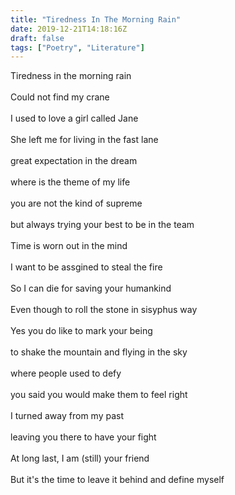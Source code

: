 ```yaml
---
title: "Tiredness In The Morning Rain"
date: 2019-12-21T14:18:16Z
draft: false
tags: ["Poetry", "Literature"]
---
```


<p style="text-align:left">
Tiredness in the morning rain<br>
<br>
Could not find my crane<br>
<br>
I used to love a girl called Jane<br>
<br>
She left me for living in the fast lane<br>
<br>
great expectation in the dream<br>
<br>
where is the theme of my life<br>
<br>
you are not the kind of supreme<br>
<br>
but always trying your best to be in the team<br>
<br>
Time is worn out in the mind<br>
<br>
I want to be assgined to steal the fire<br>
<br>
So I can die for saving your humankind<br>
<br>
Even though to roll the stone in sisyphus way<br>
<br>
Yes you do like to mark your being<br>
<br>
to shake the mountain and flying in the sky<br>
<br>
where people used to defy<br>
<br>
you said you would make them to feel right<br>
<br>
I turned away from my past<br>
<br>
leaving you there to have your fight<br>
<br>
At long last, I am (still) your friend<br>
<br>
But it's the time to leave it behind and define myself<br>
</p>
